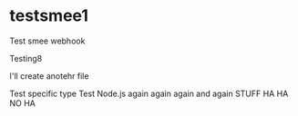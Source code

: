 # testsmee1
Test smee webhook

Testing8

I'll create anotehr file



Test specific type
Test Node.js again again
again and again
STUFF HA HA
NO
HA
